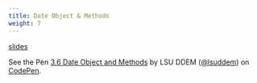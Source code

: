 ```yaml
---
title: Date Object & Methods
weight: 7
---
```


[slides](../presentation3_7)

<p data-height="600" data-theme-id="33744" data-slug-hash="509e4feeea0ab32bf1bc23b756ac8391" data-default-tab="js" data-user="lsuddem" data-embed-version="2" data-pen-title="3.6 Date Object and Methods" data-editable="true" class="codepen">See the Pen <a href="https://codepen.io/lsuddem/pen/509e4feeea0ab32bf1bc23b756ac8391/">3.6 Date Object and Methods</a> by LSU DDEM (<a href="https://codepen.io/lsuddem">@lsuddem</a>) on <a href="https://codepen.io">CodePen</a>.</p>
<script async src="https://static.codepen.io/assets/embed/ei.js"></script>